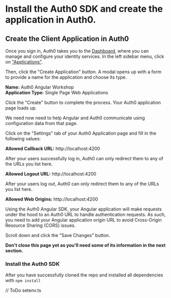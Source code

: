 # Install the Auth0 SDK and create the application in Auth0.  

##  Create the Client Application in Auth0
Once you sign in, Auth0 takes you to the [Dashboard](https://manage.auth0.com/), where you can manage and configure your identity services. In the left sidebar menu, click on ["Applications"](https://manage.auth0.com/#/applications).

Then, click the "Create Application" button. A modal opens up with a form to provide a name for the application and choose its type.

**Name:** Auth0 Angular Workshop  
**Application Type:** Single Page Web Applications

Click the "Create" button to complete the process. Your Auth0 application page loads up.

We need now need to help Angular and Auth0 communicate using configuration data from that page.

Click on the "Settings" tab of your Auth0 Application page and fill in the following values:

**Allowed Callback URL:** http://localhost:4200

After your users successfully log in, Auth0 can only redirect them to any of the URLs you list here.

**Allowed Logout URL:** http://localhost:4200

After your users log out, Auth0 can only redirect them to any of the URLs you list here.

**Allowed Web Origins:** http://localhost:4200

Using the Auth0 Angular SDK, your Angular application will make requests under the hood to an Auth0 URL to handle authentication requests. As such, you need to add your Angular application origin URL to avoid Cross-Origin Resource Sharing (CORS) issues.

Scroll down and click the "Save Changes" button.

**Don't close this page yet as you'll need some of its information in the next section.**

### Install the Auth0 SDK 

After you have successfully cloned the repo and installed all dependencies with `npm install`

// ToDo setenv.ts
